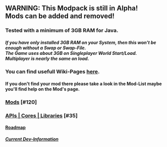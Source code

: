 ## WARNING: This Modpack is still in Alpha!<br/>Mods can be added and removed!

### Tested with a minimum of 3GB RAM for Java.
##### If you have only installed 3GB RAM on your System, then this won't be enough without a Swap or Swap-File.<br/>The Game uses about 3GB on Singleplayer World Start/Load.<br/>Multiplayer is nearly the same on load.

### You can find usefull Wiki-Pages [here](https://github.com/Motzkiste/Ampi-lution/wiki/home).
#### If you don't find your mod there please take a look in the Mod-List maybe you'll find help on the Mod's page.

### [Mods](https://github.com/Motzkiste/Ampi-lution/wiki/Mods) [#120]

### [APIs | Cores | Libraries](https://github.com/Motzkiste/Ampi-lution/wiki/APIs-%7C-Cores-%7C-Libraries) [#35]

#### [Roadmap](https://app.gitkraken.com/glo/board/XUXw-xH8MQAPlaUT)

##### [Current Dev-Information](https://github.com/Motzkiste/Ampi-lution/wiki/Current-Dev-Information)
